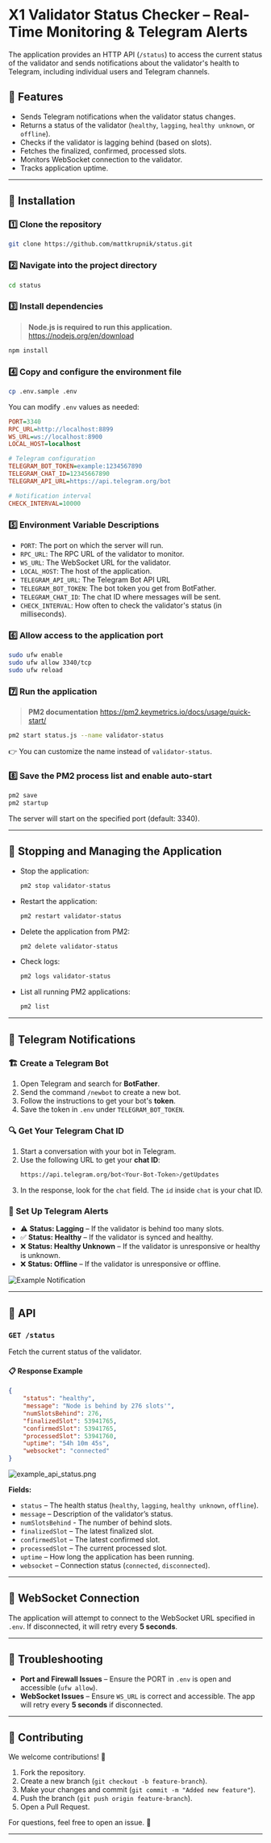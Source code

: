 # X1 Validator Status Checker – Real-Time Monitoring & Telegram Alerts

The application provides an HTTP API (`/status`) to access the current status of the validator and sends notifications about the validator's health to Telegram, including individual users and Telegram channels.

## 📌 Features

- Sends Telegram notifications when the validator status changes.
- Returns a status of the validator (`healthy`, `lagging`, `healthy unknown`, or `offline`).
- Checks if the validator is lagging behind (based on slots).
- Fetches the finalized, confirmed, processed slots.
- Monitors WebSocket connection to the validator.
- Tracks application uptime.

---

## 🚀 Installation

### 1️⃣ Clone the repository
```sh
git clone https://github.com/mattkrupnik/status.git
```

### 2️⃣ Navigate into the project directory
```sh
cd status
```

### 3️⃣ Install dependencies
> **Node.js is required to run this application.**
> https://nodejs.org/en/download
```sh
npm install
```

### 4️⃣ Copy and configure the environment file
```sh
cp .env.sample .env
```
You can modify `.env` values as needed:
```ini
PORT=3340
RPC_URL=http://localhost:8899
WS_URL=ws://localhost:8900
LOCAL_HOST=localhost

# Telegram configuration
TELEGRAM_BOT_TOKEN=example:1234567890
TELEGRAM_CHAT_ID=12345667890
TELEGRAM_API_URL=https://api.telegram.org/bot

# Notification interval
CHECK_INTERVAL=10000
```
### 5️⃣ Environment Variable Descriptions
- `PORT`: The port on which the server will run.
- `RPC_URL`: The RPC URL of the validator to monitor.
- `WS_URL`: The WebSocket URL for the validator.
- `LOCAL_HOST`: The host of the application.
- `TELEGRAM_API_URL`: The Telegram Bot API URL
- `TELEGRAM_BOT_TOKEN`: The bot token you get from BotFather.
- `TELEGRAM_CHAT_ID`: The chat ID where messages will be sent.
- `CHECK_INTERVAL`: How often to check the validator's status (in milliseconds).
### 6️⃣ Allow access to the application port
```sh
sudo ufw enable
sudo ufw allow 3340/tcp
sudo ufw reload
```

### 7️⃣ Run the application
> **PM2 documentation**
> https://pm2.keymetrics.io/docs/usage/quick-start/
```sh
pm2 start status.js --name validator-status
```
👉 You can customize the name instead of `validator-status`.

### 8️⃣ Save the PM2 process list and enable auto-start
```sh
pm2 save
pm2 startup
```
The server will start on the specified port (default: 3340).

---

## 🛑 Stopping and Managing the Application

- Stop the application:
  ```sh
  pm2 stop validator-status
  ```
- Restart the application:
  ```sh
  pm2 restart validator-status
  ```
- Delete the application from PM2:
  ```sh
  pm2 delete validator-status
  ```
- Check logs:
  ```sh
  pm2 logs validator-status
  ```
- List all running PM2 applications:
  ```sh
  pm2 list
  ```

---

## 🔔 Telegram Notifications

### 🏗 Create a Telegram Bot
1. Open Telegram and search for **BotFather**.
2. Send the command `/newbot` to create a new bot.
3. Follow the instructions to get your bot's **token**.
4. Save the token in `.env` under `TELEGRAM_BOT_TOKEN`.

### 🔍 Get Your Telegram Chat ID
1. Start a conversation with your bot in Telegram.
2. Use the following URL to get your **chat ID**:
   ```sh
   https://api.telegram.org/bot<Your-Bot-Token>/getUpdates
   ```
3. In the response, look for the `chat` field. The `id` inside `chat` is your chat ID.

### 📡 Set Up Telegram Alerts
- ⚠️ **Status: Lagging** – If the validator is behind too many slots.
- ✅ **Status: Healthy** – If the validator is synced and healthy.
- ❌ **Status: Healthy Unknown** – If the validator is unresponsive or healthy is unknown.
- ❌ **Status: Offline** – If the validator is unresponsive or offline.

![Example Notification](preview/example_notification.png)

---

## 📡 API

### `GET /status`
Fetch the current status of the validator.

#### 📋 Response Example
```json
{
    "status": "healthy",
    "message": "Node is behind by 276 slots'",
    "numSlotsBehind": 276,
    "finalizedSlot": 53941765,
    "confirmedSlot": 53941765,
    "processedSlot": 53941760,
    "uptime": "54h 10m 45s",
    "websocket": "connected"
}
```
![example_api_status.png](preview/example_api_status.png)

**Fields:**
- `status` – The health status (`healthy`, `lagging`, `healthy unknown`, `offline`).
- `message` – Description of the validator’s status.
- `numSlotsBehind` - The number of behind slots.
- `finalizedSlot` – The latest finalized slot.
- `confirmedSlot` – The latest confirmed slot.
- `processedSlot` – The current processed slot.
- `uptime` – How long the application has been running.
- `websocket` – Connection status (`connected`, `disconnected`).

---

## 🔄 WebSocket Connection

The application will attempt to connect to the WebSocket URL specified in `.env`. If disconnected, it will retry every **5 seconds**.

---

## 🔧 Troubleshooting

- **Port and Firewall Issues** – Ensure the PORT in `.env` is open and accessible (`ufw allow`).
- **WebSocket Issues** – Ensure `WS_URL` is correct and accessible. The app will retry every **5 seconds** if disconnected.

---

## 🤝 Contributing

We welcome contributions! 🎉

1. Fork the repository.
2. Create a new branch (`git checkout -b feature-branch`).
3. Make your changes and commit (`git commit -m "Added new feature"`).
4. Push the branch (`git push origin feature-branch`).
5. Open a Pull Request.

For questions, feel free to open an issue. 🚀

---